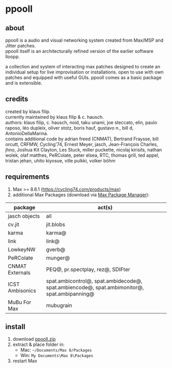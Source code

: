 # ppooll

## about
ppooll is a audio and visual networking system created from Max/MSP and Jitter patches.  
ppooll itself is an architecturally refined version of the earlier software lloopp. 

a collection and system of interacting max patches designed to create an individual setup for live improvisation or installations. open to use with own patches and equipped with useful GUIs. ppooll comes as a basic package and is extensible.

## credits
created by klaus filip.  
currently maintained by klaus filip & c. hausch.  
authors: klaus filip, c. hausch, noid, taku unami, joe steccato, elin, paulo raposo, léo dupleix, oliver stotz, boris hauf, gustavo n., bill d, AntonioDellaMarina.  
contains additional code by adrian freed (CNMAT), Bertrand Fraysse, bill orcutt, CRFMW, Cycling'74, Ernest Meyer, jasch, Jean-François Charles, jhno, Joshua Kit Clayton, Les Stuck, miller puckette, nicolaj kirisits, nathan wolek, olaf matthes, PeRColate, peter elsea, RTC, thomas grill, ted appel, tristan jehan, uhito kiyosue, ville pulkki, volker böhm

## requirements
1. Max >= 8.6.1 (https://cycling74.com/products/max)
2. additional Max Packages (download via [Max Package Manager](https://docs.cycling74.com/max8/vignettes/package_manager)):

| package            | act(s)                                                                 |
|--------------------|-------------------------------------------------------------------------------------|
| jasch objects      | all                                                                                 |
| cv.jit             | jit.blobs                                                                           |
| karma              | karma@                                                                              |
| link               | link@                                                                               |
| LowkeyNW           | gverb@                                                                              |
| PeRColate          | munger@                                                                             |
| CNMAT Externals    | PEQ@, pr.spectplay, rez@, SDIFter                                                    |
| ICST Ambisonics    | spat.ambicontrol@, spat.ambidecode@, spat.ambiencode@, spat.ambimonitor@, spat.ambipanning@ |
| MuBu For Max       | mubugrain                                                                           |

## install
1. download [ppooll.zip](https://github.com/ppooll-dev/ppooll/releases/latest)
2. extract & place folder in:
    - Mac: `~/Documents/Max 8/Packages`
    - Win: `My Documents\Max 8\Packages`
3. restart Max
